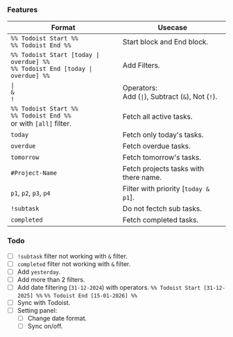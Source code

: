 ### Features

| Format                                                                             | Usecase                                              |
| ---------------------------------------------------------------------------------- | ---------------------------------------------------- |
| `%% Todoist Start %%`<br>`%% Todoist End %%`                                       | Start block and End block.                           |
| `%% Todoist Start [today \| overdue] %%`<br>`%% Todoist End [today \| overdue] %%` | Add Filters.                                         |
| `\|`<br>`&`<br>`!`                                                                 | Operators:<br>Add (`\|`), Subtract (`&`), Not (`!`). |
| `%% Todoist Start %%`<br>`%% Todoist End %%`<br>or with `[all]` filter.            | Fetch all active tasks.                              |
| `today`                                                                            | Fetch only today's tasks.                            |
| `overdue`                                                                          | Fetch overdue tasks.                                 |
| `tomorrow`                                                                         | Fetch tomorrow's tasks.                              |
| `#Project-Name`                                                                    | Fetch projects tasks with there name.                |
| `p1`, `p2`, `p3`, `p4`                                                             | Filter with priority [`today & p1`].                 |
| `!subtask`                                                                         | Do not fectch sub tasks.                             |
| `completed`                                                                        | Fetch completed tasks.                               |


### Todo

- [ ] `!subtask` filter not working with `&` filter.
- [ ] `completed` filter not working with `&` filter.
- [ ] Add `yesterday`.
- [ ] Add more than 2 filters.
- [ ] Add date filtering (`31-12-2024`) with operators.
	`%% Todoist Start [31-12-2025] %%`
	`%% Todoist End [15-01-2026] %%`
- [ ] Sync with Todoist.
- [ ] Setting panel:
	- [ ] Change date format.
	- [ ] Sync on/off.
